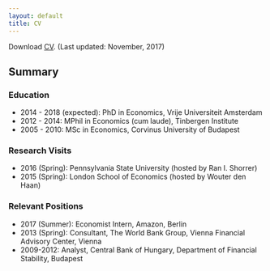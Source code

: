 ```yaml
---
layout: default
title: CV
---
```


Download [CV](https://drive.google.com/file/d/0B5oIYsrDXDoXVnQ3QkxmeDN5bG8/view?usp=sharing). (Last updated: November, 2017)

## Summary
### Education

  * 2014 - 2018 (expected): PhD in Economics, Vrije Universiteit Amsterdam
  * 2012 - 2014: MPhil in Economics (cum laude), Tinbergen Institute
  * 2005 - 2010: MSc in Economics, Corvinus University of Budapest

### Research Visits

  * 2016 (Spring): Pennsylvania State University (hosted by Ran I. Shorrer)
  * 2015 (Spring): London School of Economics (hosted by Wouter den Haan)

### Relevant Positions

  * 2017 (Summer): Economist Intern, Amazon, Berlin
  * 2013 (Spring): Consultant, The World Bank Group, Vienna Financial Advisory Center, Vienna
  * 2009-2012: Analyst, Central Bank of Hungary, Department of Financial Stability, Budapest
